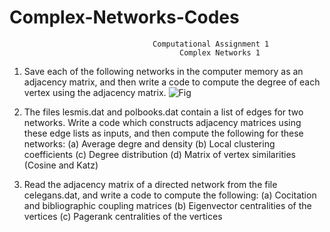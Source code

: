 # Complex-Networks-Codes

                                    Computational Assignment 1
                                          Complex Networks 1
1. Save each of the following networks in the computer memory as an adjacency matrix, and then
write a code to compute the degree of each vertex using the adjacency matrix.
![Fig](https://drive.google.com/open?id=1MFcSgWas15TV7zm6Pe3aIryY1nU1GhuE)


2. The files lesmis.dat and polbooks.dat contain a list of edges for two networks. Write a code which
constructs adjacency matrices using these edge lists as inputs, and then compute the following
for these networks:
(a) Average degre and density
(b) Local clustering coefficients
(c) Degree distribution
(d) Matrix of vertex similarities (Cosine and Katz)

3. Read the adjacency matrix of a directed network from the file celegans.dat, and write a code to
compute the following:
(a) Cocitation and bibliographic coupling matrices
(b) Eigenvector centralities of the vertices
(c) Pagerank centralities of the vertices

